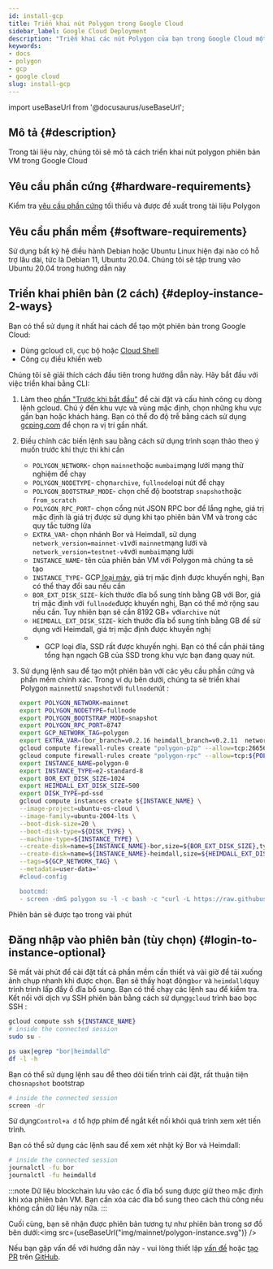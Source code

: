 ```yaml
---
id: install-gcp
title: Triển khai nút Polygon trong Google Cloud
sidebar_label: Google Cloud Deployment
description: "Triển khai các nút Polygon của bạn trong Google Cloud một cách đơn giản."
keywords:
- docs
- polygon
- gcp
- google cloud
slug: install-gcp
---
```

import useBaseUrl from '@docusaurus/useBaseUrl';

## Mô tả {#description}

Trong tài liệu này, chúng tôi sẽ mô tả cách triển khai nút polygon phiên bản VM trong Google Cloud

## Yêu cầu phần cứng {#hardware-requirements}

Kiểm tra [yêu cầu phần cứng](/docs/maintain/validate/validator-node-system-requirements) tối thiểu và được đề xuất trong tài liệu Polygon

## Yêu cầu phần mềm {#software-requirements}

Sử dụng bất kỳ hệ điều hành Debian hoặc Ubuntu Linux hiện đại nào có hỗ trợ lâu dài, tức là Debian 11, Ubuntu 20.04. Chúng tôi sẽ tập trung vào Ubuntu 20.04 trong hướng dẫn này

## Triển khai phiên bản (2 cách) {#deploy-instance-2-ways}

Bạn có thể sử dụng ít nhất hai cách để tạo một phiên bản trong Google Cloud:

* Dùng gcloud cli, cục bộ hoặc [Cloud Shell](https://cloud.google.com/shell)
* Công cụ điều khiển web

Chúng tôi sẽ giải thích cách đầu tiên trong hướng dẫn này. Hãy bắt đầu với việc triển khai bằng CLI:
1. Làm theo [phần "Trước khi bắt đầu"](https://cloud.google.com/compute/docs/instances/create-start-instance#before-you-begin) để cài đặt và cấu hình công cụ dòng lệnh gcloud. Chú ý đến khu vực và vùng mặc định, chọn những khu vực gần bạn hoặc khách hàng. Bạn có thể đo độ trễ bằng cách sử dụng [gcping.com](https://gcping.com) để chọn ra vị trí gần nhất.
2. Điều chỉnh các biến lệnh sau bằng cách sử dụng trình soạn thảo theo ý muốn trước khi thực thi khi cần
   * `POLYGON_NETWORK`- chọn `mainnet`hoặc `mumbai`mạng lưới mạng thử nghiệm để chạy
   * `POLYGON_NODETYPE`- chọn`archive`, `fullnode`loại nút để chạy
   * `POLYGON_BOOTSTRAP_MODE`- chọn chế độ bootstrap `snapshot`hoặc `from_scratch`
   * `POLYGON_RPC_PORT`- chọn cổng nút JSON RPC bor để lắng nghe, giá trị mặc định là giá trị được sử dụng khi tạo phiên bản VM và trong các quy tắc tường lửa
   * `EXTRA_VAR`- chọn nhánh Bor và Heimdall, sử dụng `network_version=mainnet-v1`với `mainnet`mạng lưới và `network_version=testnet-v4`với `mumbai`mạng lưới
   * `INSTANCE_NAME`- tên của phiên bản VM với Polygon mà chúng ta sẽ tạo
   * `INSTANCE_TYPE`- GCP[ loại máy](https://cloud.google.com/compute/docs/machine-types), giá trị mặc định được khuyến nghị, Bạn có thể thay đổi sau nếu cần
   * `BOR_EXT_DISK_SIZE`- kích thước đĩa bổ sung tính bằng GB với Bor, giá trị mặc định với `fullnode`được khuyến nghị, Bạn có thể mở rộng sau nếu cần. Tuy nhiên bạn sẽ cần 8192 GB+ với`archive` nút
   * `HEIMDALL_EXT_DISK_SIZE`- kích thước đĩa bổ sung tính bằng GB để sử dụng với Heimdall, giá trị mặc định được khuyến nghị
   * - GCP loại đĩa, SSD rất được khuyến nghị. Bạn có thể cần phải tăng tổng hạn ngạch GB của SSD trong khu vực bạn đang quay nút.

3. Sử dụng lệnh sau để tạo một phiên bản với các yêu cầu phần cứng và phần mềm chính xác. Trong ví dụ bên dưới, chúng ta sẽ triển khai Polygon `mainnet`từ `snapshot`với `fullnode`nút :
```bash
   export POLYGON_NETWORK=mainnet
   export POLYGON_NODETYPE=fullnode
   export POLYGON_BOOTSTRAP_MODE=snapshot
   export POLYGON_RPC_PORT=8747
   export GCP_NETWORK_TAG=polygon
   export EXTRA_VAR=(bor_branch=v0.2.16 heimdall_branch=v0.2.11  network_version=mainnet-v1 node_type=sentry/sentry heimdall_network=${POLYGON_NETWORK})
   gcloud compute firewall-rules create "polygon-p2p" --allow=tcp:26656,tcp:30303,udp:30303 --description="polygon p2p" --target-tags=${GCP_NETWORK_TAG}
   gcloud compute firewall-rules create "polygon-rpc" --allow=tcp:${POLYGON_RPC_PORT} --description="polygon rpc" --target-tags=${GCP_NETWORK_TAG}
   export INSTANCE_NAME=polygon-0
   export INSTANCE_TYPE=e2-standard-8
   export BOR_EXT_DISK_SIZE=1024
   export HEIMDALL_EXT_DISK_SIZE=500
   export DISK_TYPE=pd-ssd
   gcloud compute instances create ${INSTANCE_NAME} \
   --image-project=ubuntu-os-cloud \
   --image-family=ubuntu-2004-lts \
   --boot-disk-size=20 \
   --boot-disk-type=${DISK_TYPE} \
   --machine-type=${INSTANCE_TYPE} \
   --create-disk=name=${INSTANCE_NAME}-bor,size=${BOR_EXT_DISK_SIZE},type=${DISK_TYPE},auto-delete=no \
   --create-disk=name=${INSTANCE_NAME}-heimdall,size=${HEIMDALL_EXT_DISK_SIZE},type=${DISK_TYPE},auto-delete=no \
   --tags=${GCP_NETWORK_TAG} \
   --metadata=user-data='
   #cloud-config

   bootcmd:
   - screen -dmS polygon su -l -c bash -c "curl -L https://raw.githubusercontent.com/maticnetwork/node-ansible/master/install-gcp.sh | bash -s -- -n '${POLYGON_NETWORK}' -m '${POLYGON_NODETYPE}' -s '${POLYGON_BOOTSTRAP_MODE}' -p '${POLYGON_RPC_PORT}' -e \"'${EXTRA_VAR}'\"; bash"'
```
Phiên bản sẽ được tạo trong vài phút

## Đăng nhập vào phiên bản (tùy chọn) {#login-to-instance-optional}

Sẽ mất vài phút để cài đặt tất cả phần mềm cần thiết và vài giờ để tải xuống ảnh chụp nhanh khi được chọn. Bạn sẽ thấy hoạt động`bor` và `heimdalld`quy trình trình lấp đầy ổ đĩa bổ sung. Bạn có thể chạy các lệnh sau để kiểm tra.
Kết nối với dịch vụ SSH phiên bản bằng cách sử dụng`gcloud` trình bao bọc SSH :
```bash
gcloud compute ssh ${INSTANCE_NAME}
# inside the connected session
sudo su -

ps uax|egrep "bor|heimdalld"
df -l -h
```
Bạn có thể sử dụng lệnh sau để theo dõi tiến trình cài đặt, rất thuận tiện cho`snapshot` bootstrap
```bash
# inside the connected session
screen -dr
```
Sử dụng`Control+a d` tổ hợp phím để ngắt kết nối khỏi quá trình xem xét tiến trình.

Bạn có thể sử dụng các lệnh sau để xem xét nhật ký Bor và Heimdall:
```bash
# inside the connected session
journalctl -fu bor
journalctl -fu heimdalld
```
:::note
Dữ liệu blockchain lưu vào các ổ đĩa bổ sung được giữ theo mặc định khi xóa phiên bản VM. Bạn cần xóa các đĩa bổ sung theo cách thủ công nếu không cần dữ liệu này nữa.
:::

Cuối cùng, bạn sẽ nhận được phiên bản tương tự như phiên bản trong sơ đồ bên dưới:<img src={useBaseUrl("img/mainnet/polygon-instance.svg")} />

Nếu bạn gặp vấn đề với hướng dẫn này - vui lòng thiết lập [vấn đề](https://github.com/maticnetwork/matic-docs/issues) hoặc [tạo PR](https://github.com/maticnetwork/matic-docs/pulls) trên [GitHub](https://github.com/maticnetwork/matic-docs).
